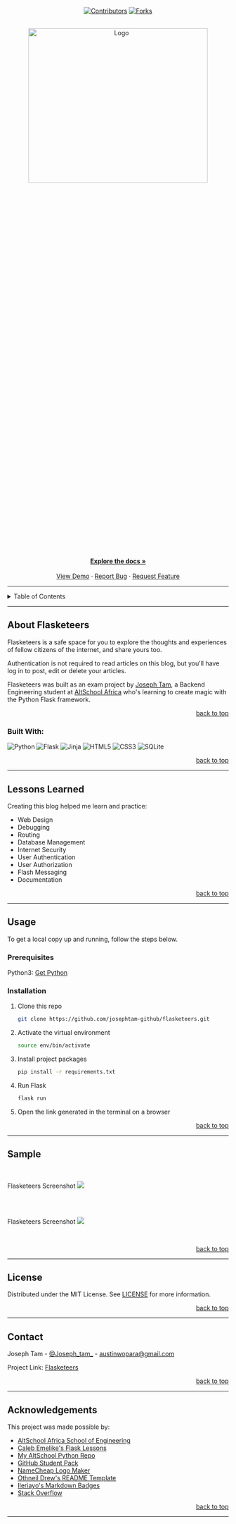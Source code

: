 <!-- Back to Top Navigation Anchor -->
<a name="readme-top"></a>

<!-- Project Shields -->
<div align="center">

  [![Contributors][contributors-shield]](https://github.com/josephtam-github/flasketeer/graphs/contributors)
  [![Forks][forks-shield]](https://github.com/josephtam-github/flasketeer/network/members)
</div>

<!-- Project Logo -->
<br />
<div align="center">
  <a href="https://github.com/josephtam-github/flasketeers">
    <img src="flasketeer/static/img/flasketeer_logo.png" alt="Logo" width="90%" height="30%">
  </a>
</div>

<br />

<div>
  <p align="center">
    <a href="https://github.com/josephtam-github/flasketeers#readme"><strong>Explore the docs »</strong></a>
    <br />
    <br />
    <a href="https://github.com/josephtam-github/flasketeers/blob/main/static/screenshot.png">View Demo</a>
    ·
    <a href="https://github.com/josephtam-github/flasketeers/issues">Report Bug</a>
    ·
    <a href="https://github.com/josephtam-github/flasketeers/issues">Request Feature</a>
  </p>
</div>

---

<!-- Table of Contents -->
<details>
  <summary>Table of Contents</summary>
  <ol>
    <li>
      <a href="#about-flasketeers">About Flasketeers</a>
      <ul>
        <li><a href="#built-with">Built With</a></li>
      </ul>
    </li>
    <li>
      <a href="#lessons-learned">Lessons Learned</a>
    </li>
    <li>
      <a href="#usage">Usage</a>
      <ul>
        <li><a href="#prerequisites">Prerequisites</a></li>
        <li><a href="#installation">Installation</a></li>
      </ul>
    </li>    
    <li><a href="#sample">Sample</a></li>
    <li><a href="#license">License</a></li>
    <li><a href="#contact">Contact</a></li>
    <li><a href="#acknowledgments">Acknowledgments</a></li>
  </ol>
  <p align="right"><a href="#readme-top">back to top</a></p>
</details>

---

<!-- About the Blog -->
## About Flasketeers

Flasketeers is a safe space for you to explore the thoughts and experiences of fellow citizens of the internet, and share yours too.

Authentication is not required to read articles on this blog, but you'll have log in to post, edit or delete your articles.

Flasketeers was built as an exam project by <a href="https://www.github.com/josephtam-github">Joseph Tam</a>, a Backend Engineering student at <a href="https://altschoolafrica.com/schools/engineering">AltSchool Africa</a> who's learning to create magic with the Python Flask framework. 

<p align="right"><a href="#readme-top">back to top</a></p>

### Built With:

![Python][python]
![Flask][flask]
![Jinja][jinja]
![HTML5][html5]
![CSS3][css3]
![SQLite][sqlite]

<p align="right"><a href="#readme-top">back to top</a></p>

---
<!-- Lessons from the Project -->
## Lessons Learned

Creating this blog helped me learn and practice:
* Web Design
* Debugging
* Routing
* Database Management
* Internet Security
* User Authentication
* User Authorization
* Flash Messaging
* Documentation

<p align="right"><a href="#readme-top">back to top</a></p>

---

<!-- GETTING STARTED -->
## Usage

To get a local copy up and running, follow the steps below.

### Prerequisites

Python3: [Get Python](https://www.python.org/downloads/)

### Installation

1. Clone this repo
   ```sh
   git clone https://github.com/josephtam-github/flasketeers.git
   ```
2. Activate the virtual environment
   ```sh
   source env/bin/activate
   ```
3. Install project packages
   ```sh
   pip install -r requirements.txt
   ```
4. Run Flask
   ```sh
   flask run
   ```
5. Open the link generated in the terminal on a browser

<p align="right"><a href="#readme-top">back to top</a></p>

---

<!-- Sample Screenshot -->
## Sample

<br />

Flasketeers Screenshot
<img src="flasketeer/static/img/screenshot.png">

<br/>

<br />

Flasketeers Screenshot
<img src="flasketeer/static/img/screenshot2.png">

<br/>
<p align="right"><a href="#readme-top">back to top</a></p>

---

<!-- License -->
## License

Distributed under the MIT License. See <a href="https://github.com/josephtam-github/flasketeers/blob/main/LICENSE">LICENSE</a> for more information.

<p align="right"><a href="#readme-top">back to top</a></p>

---

<!-- Contact -->
## Contact

Joseph Tam - [@Joseph_tam_](https://twitter.com/Joseph_tam_) - austinwopara@gmail.com

Project Link: [Flasketeers](https://github.com/josephtam-github/flasketeers)

<p align="right"><a href="#readme-top">back to top</a></p>

---

<!-- Acknowledgements -->
## Acknowledgements

This project was made possible by:

* [AltSchool Africa School of Engineering](https://altschoolafrica.com/schools/engineering)
* [Caleb Emelike's Flask Lessons](https://github.com/CalebEmelike)
* [My AltSchool Python Repo](https://github.com/josephtam-github/altschool-python)
* [GitHub Student Pack](https://education.github.com/globalcampus/student)
* [NameCheap Logo Maker](https://www.namecheap.com/logo-maker/)
* [Othneil Drew's README Template](https://github.com/othneildrew/Best-README-Template)
* [Ileriayo's Markdown Badges](https://github.com/Ileriayo/markdown-badges)
* [Stack Overflow](https://stackoverflow.com/)

<p align="right"><a href="#readme-top">back to top</a></p>

---

<!-- Markdown Links & Images -->
[contributors-shield]: https://img.shields.io/github/contributors/josephtam-github/flasketeers.svg?style=for-the-badge
[contributors-url]: https://github.com/josephtam-github/flasketeers/graphs/contributors
[forks-shield]: https://img.shields.io/github/forks/josephtam-github/flasketeers.svg?style=for-the-badge
[forks-url]: https://github.com/josephtam-github/flasketeers/network/members
[stars-shield]: https://img.shields.io/github/stars/josephtam-github/flasketeers.svg?style=for-the-badge
[stars-url]: https://github.com/josephtam-github/flasketeers/stargazers
[issues-shield]: https://img.shields.io/github/issues/josephtam-github/flasketeers.svg?style=for-the-badge
[issues-url]: https://github.com/josephtam-github/flasketeersissues
[license-shield]: https://img.shields.io/github/license/josephtam-github/flasketeers.svg?style=for-the-badge
[license-url]: https://github.com/josephtam-github/flasketeers/blob/main/LICENSE.txt
[twitter-shield]: https://img.shields.io/badge/-@Joseph_tam_-1ca0f1?style=for-the-badge&logo=twitter&logoColor=white&link=https://twitter.com/Joseph_tam_
[twitter-url]: https://twitter.com/Joseph_tam_
[flasketeers-screenshot]: static/screenshot.png
[python]: https://img.shields.io/badge/python-3670A0?style=for-the-badge&logo=python&logoColor=ffdd54
[flask]: https://img.shields.io/badge/flask-%23000.svg?style=for-the-badge&logo=flask&logoColor=white
[jinja]: https://img.shields.io/badge/jinja-white.svg?style=for-the-badge&logo=jinja&logoColor=black
[html5]: https://img.shields.io/badge/html5-%23E34F26.svg?style=for-the-badge&logo=html5&logoColor=white
[css3]: https://img.shields.io/badge/css3-%231572B6.svg?style=for-the-badge&logo=css3&logoColor=white
[sqlite]: https://img.shields.io/badge/sqlite-%2307405e.svg?style=for-the-badge&logo=sqlite&logoColor=white